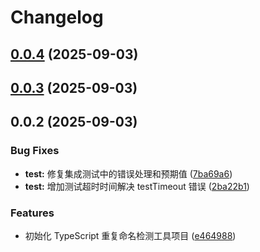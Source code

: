# Changelog

## [0.0.4](https://github.com/viteworks/ts-no-duplicate/compare/v0.0.3...v0.0.4) (2025-09-03)

## [0.0.3](https://github.com/viteworks/ts-no-duplicate/compare/v0.0.2...v0.0.3) (2025-09-03)

## 0.0.2 (2025-09-03)


### Bug Fixes

* **test:** 修复集成测试中的错误处理和预期值 ([7ba69a6](https://github.com/viteworks/ts-no-duplicate/commit/7ba69a6008c1180d8dc85941f6874a6d9eca6959))
* **test:** 增加测试超时时间解决 testTimeout 错误 ([2ba22b1](https://github.com/viteworks/ts-no-duplicate/commit/2ba22b1ebdd026c896319cfec51a668e460a7b97))


### Features

* 初始化 TypeScript 重复命名检测工具项目 ([e464988](https://github.com/viteworks/ts-no-duplicate/commit/e464988aa2d8254f4ba22cd638e35f05ad61572c))
